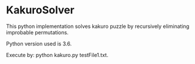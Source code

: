 # KakuroSolver
This python implementation solves kakuro puzzle by recursively eliminating improbable permutations.

Python version used is 3.6.

Execute by: python kakuro.py testFile1.txt.

